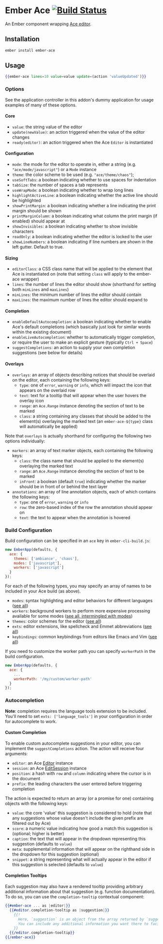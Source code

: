 # Ember Ace [![Build Status](https://travis-ci.org/dfreeman/ember-ace.svg?branch=master)](https://travis-ci.org/dfreeman/ember-ace)

An Ember component wrapping [Ace editor](https://ace.c9.io).

## Installation

```bash
ember install ember-ace
```

## Usage

```hbs
{{ember-ace lines=10 value=value update=(action 'valueUpdated')}}
```

### Options

See the application controller in this addon's dummy application for usage examples of many of these options.

#### Core
 - `value`: the string value of the editor
 - `update(newValue)`: an action triggered when the value of the editor changes
 - `ready(editor)`: an action triggered when the Ace `Editor` is instantiated

#### Configuration
 - `mode`: the mode for the editor to operate in, either a string (e.g. `"ace/mode/javascript"`) or a `Mode` instance
 - `theme`: the color scheme to be used (e.g. `"ace/theme/chaos"`);
 - `useSoftTabs`: a boolean indicating whether to use spaces for indentation
 - `tabSize`: the number of spaces a tab represents
 - `useWrapMode`: a boolean indicating whether to wrap long lines
 - `highlightActiveLine`: a boolean indicating whether the active line should be highlighted
 - `showPrintMargin`: a boolean indicating whether a line indicating the print margin should be shown
 - `printMarginColumn`: a boolean indicating what column the print margin (if enabled) should appear at
 - `showInvisibles`: a boolean indicating whether to show invisible characters
 - `readOnly`: a boolean indicating whether the editor is locked to the user
 - `showLineNumbers`: a boolean indicating if line numbers are shown in the left gutter. Default to true.

#### Sizing
 - `editorClass`: a CSS class name that will be applied to the element that Ace is instantiated on (note that setting `class` will apply to the ember-ace wrapper)
 - `lines`: the number of lines the editor should show (shorthand for setting both `minLines` and `maxLines`)
 - `minLines`: the minimum number of lines the editor should contain
 - `maxLines`: the maximum number of lines the editor should expand to

#### Completion
 - `enableDefaultAutocompletion`: a boolean indicating whether to enable Ace's default completions (which basically just look for similar words within the existing document)
 - `enableLiveAutocompletion`: whether to automatically trigger completion, or require the user to make an explicit gesture (typically `Ctrl + Space`)
 - `suggestCompletions`: an action to supply your own completion suggestions (see below for details)

#### Overlays
 - `overlays`: an array of objects describing notices that should be overlaid on the editor, each containing the following keys:
   - `type`: one of `error`, `warning` or `info`, which will impact the icon that appears on the overlaid row
   - `text`: text for a tooltip that will appear when the user hovers the overlay icon
   - `range`: an `Ace.Range` instance denoting the section of text to be marked
   - `class`: a string containing any classes that should be added to the element(s) overlaying the marked text (an `ember-ace-${type}` class will automatically be applied)

Note that `overlays` is actually shorthand for configuring the following two options individually:
 - `markers`: an array of text marker objects, each containing the following keys:
   - `class`: the class name that should be applied to the element(s) overlaying the marked text
   - `range`: an `Ace.Range` instance denoting the section of text to be marked
   - `inFront`: a boolean (default `true`) indicating whether the marker should be in front of or behind the text layer
 - `annotations`: an array of line annotation objects, each of which contains the following keys:
   - `type`: one of `error`, `warning` or `info`
   - `row`: the zero-based index of the row the annotation should appear on
   - `text`: the text to appear when the annotation is hovered

### Build Configuration

Build configuration can be specified in an `ace` key in `ember-cli-build.js`:

```js
new EmberApp(defaults, {
  ace: {
    themes: ['ambiance', 'chaos'],
    modes: ['javascript'],
    workers: ['javascript']
  }
});
```

For each of the following types, you may specify an array of names to be included in your Ace build (as above).

 - `modes`: syntax highlighting and editor behaviors for different languages ([see all](https://github.com/ajaxorg/ace/tree/master/lib/ace/mode))
 - `workers`: background workers to perform more expensive processing available for some modes ([see all, intermingled with modes](https://github.com/ajaxorg/ace/tree/master/lib/ace/mode))
 - `themes`: color schemes for the editor ([see all](https://github.com/ajaxorg/ace/tree/master/lib/ace/theme))
 - `exts`: editor extensions, like spellcheck and Emmet abbreviations ([see all](https://github.com/ajaxorg/ace/tree/master/lib/ace/ext))
 - `keybindings`: common keybindings from editors like Emacs and Vim ([see all](https://github.com/ajaxorg/ace/tree/master/lib/ace/keyboard))

If you need to customize the worker path you can specify `workerPath` in the build configuration.

```js
new EmberApp(defaults, {
  ace: {
    ...
    workerPath: '/my/custom/worker-path'
  }
});
```

### Autocompletion
**Note**: completion requires the language tools extension to be included. You'll need to set `exts: ['language_tools']` in your configuration in order for autocomplete to work.

#### Custom Completion
To enable custom autocomplete suggestions in your editor, you can implement the `suggestCompletions` action. The action will receive four arguments:
  - `editor`: an Ace [Editor](https://ace.c9.io/#nav=api&api=editor) instance
  - `session`: an Ace [EditSession](https://ace.c9.io/#nav=api&api=edit_session) instance
  - `position`: a hash with `row` and `column` indicating where the cursor is in the document
  - `prefix`: the leading characters the user entered before triggering completion

The action is expected to return an array (or a promise for one) containing objects with the following keys:
  - `value`: the core 'value' this suggestion is considered to hold (note that any suggestions whose value doesn't include the given prefix are filtered out by Ace)
  - `score`: a numeric value indicating how good a match this suggestion is (optional; higher is better)
  - `caption`: the text that will appear in the dropdown representing this suggestion (defaults to `value`)
  - `meta`: supplemental information that will appear on the righthand side in the dropdown for this suggestion (optional)
  - `snippet`: a string representing what will actually appear in the editor if this suggestion is selected (defaults to `value`)

#### Completion Tooltips
Each suggestion may also have a rendered tooltip providing arbitrary additional information about that suggestion (e.g. function documentation). To do so, you can use the `completion-tooltip` contextual component:

```hbs
{{#ember-ace ... as |editor|}}
  {{#editor.completion-tooltip as |suggestion|}}
    {{!
      Here, `suggestion` is an object from the array returned by `suggestCompletions`.
      You can include any additional information you want there to facilitate rendering here.
    }}
  {{/editor.completion-tooltip}}
{{/ember-ace}}
```
